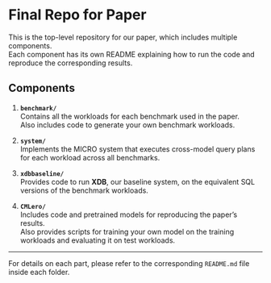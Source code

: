 # Final Repo for Paper

This is the top-level repository for our paper, which includes multiple components.  
Each component has its own README explaining how to run the code and reproduce the corresponding results.

## Components

1. **`benchmark/`**  
   Contains all the workloads for each benchmark used in the paper.  
   Also includes code to generate your own benchmark workloads.

2. **`system/`**  
   Implements the MICRO system that executes cross-model query plans for each workload across all benchmarks.

3. **`xdbbaseline/`**  
   Provides code to run **XDB**, our baseline system, on the equivalent SQL versions of the benchmark workloads.

4. **`CMLero/`**  
   Includes code and pretrained models for reproducing the paper’s results.  
   Also provides scripts for training your own model on the training workloads and evaluating it on test workloads.

---

For details on each part, please refer to the corresponding `README.md` file inside each folder.  
